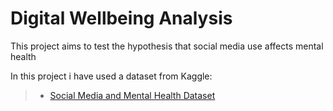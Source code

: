# Digital Wellbeing Analysis

This project aims to test the hypothesis that social media use affects mental health


In this project i have used a dataset from Kaggle:
> - [Social Media and Mental Health Dataset](https://www.kaggle.com/datasets/souvikahmed071/social-media-and-mental-health/)
